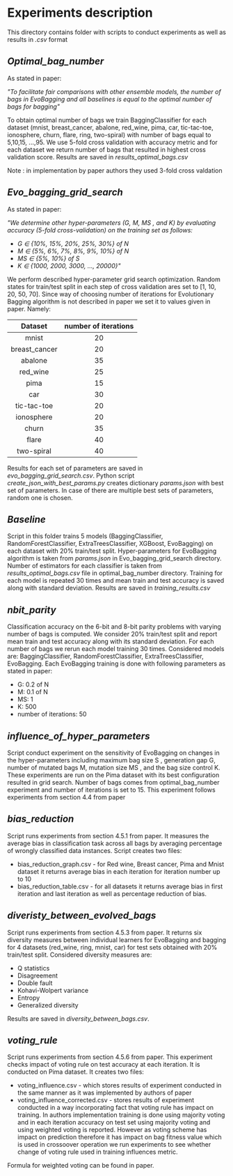 # Experiments description

This directory contains folder with scripts to conduct experiments as well as results in *.csv* format

## *Optimal_bag_number*

As stated in paper:

*"To facilitate fair comparisons with other ensemble models, the number of bags in EvoBagging and all baselines is 
equal to the optimal number of bags for bagging"*

To obtain optimal number of bags we train BaggingClassifier for each dataset (mnist, breast_cancer, abalone,
red_wine, pima, car, tic-tac-toe, ionosphere, churn, flare, ring, two-spiral) with number of bags equal to 5,10,15,
...,95. We use 5-fold cross validation with accuracy metric and for each dataset we return number of bags that resulted
in highest cross validation score. Results are saved in *results_optimal_bags.csv*

Note : in implementation by paper authors they used 3-fold cross valdation

## *Evo_bagging_grid_search*

As stated in paper:

*"We determine other hyper-parameters (G, M, MS , and K) by evaluating accuracy (5-fold cross-validation) 
on the training set as follows:*
- *G ∈ {10%, 15%, 20%, 25%, 30%} of N* 
- *M ∈ {5%, 6%, 7%, 8%, 9%, 10%} of N*
- *MS ∈ {5%, 10%} of S* 
- *K ∈ {1000, 2000, 3000, ..., 20000}"*

We perform described hyper-parameter grid search optimization. Random states for train/test split in each step of 
cross validation ares set to [1, 10, 20, 50, 70]. Since way of choosing number of iterations for Evolutionary Bagging
algorithm is not described in paper we set it to values given in paper. Namely:


|    Dataset    | number of iterations |
|:-------------:|:--------------------:|
| mnist         | 20                   |
| breast_cancer | 20                   |
| abalone       | 35                   |
| red_wine      | 25                   |
| pima          | 15                   |
| car           | 30                   |
| tic-tac-toe   | 20                   |
| ionosphere    | 20                   |
| churn         | 35                   |
| flare         | 40                   |
| two-spiral    | 40                   |

Results for each set of parameters are saved in *evo_bagging_grid_search.csv*. Python script
*create_json_with_best_params.py* creates dictionary *params.json* with best set of parameters. In case of there are
multiple best sets of parameters, random one is chosen.

## *Baseline*

Script in this folder trains 5 models (BaggingClassifier, RandomForestClassifier, ExtraTreesClassifier,
XGBoost, EvoBagging) on each dataset with 20% train/test split. Hyper-parameters for EvoBagging algorithm is taken from 
*params.json* in Evo_bagging_grid_search directory. Number of estimators for each classifier is taken from 
*results_optimal_bags.csv* file in optimal_bag_number directory. Training for each model is repeated 30 times 
and mean train and test accuracy is saved along with standard deviation. Results are saved in *training_results.csv*

## *nbit_parity*

Classification accuracy on the 6-bit and 8-bit parity problems with varying number of bags is computed. We consider 
20% train/test split and report mean train and test accuracy along with its standard deviation.
For each number of bags we rerun each model training 30 times. Considered models are:
BaggingClassifier, RandomForestClassifier, ExtraTreesClassifier, EvoBagging. Each EvoBagging training is done 
with following parameters as stated in paper:
- G: 0.2 of N
- M: 0.1 of N
- MS: 1 
- K: 500
- number of iterations: 50 

## *influence_of_hyper_parameters*

Script conduct experiment on the sensitivity of EvoBagging on changes in the hyper-parameters including maximum bag size S , 
generation gap G, number of mutated bags M, mutation size MS , and the bag size control K. These experiments
are run on the Pima dataset with its best configuration resulted in grid search. Number of bags comes from optimal_bag_number
experiment and number of iterations is set to 15. This experiment follows experiments from section 4.4 from paper

## *bias_reduction*

Script runs experiments from section 4.5.1 from paper. It measures the average bias in classification task 
across all bags by averaging percentage of wrongly classified data instances. Script creates two files:
- bias_reduction_graph.csv - for Red wine, Breast cancer, Pima and Mnist dataset it returns average bias in each
iteration for iteration number up to 10 
- bias_reduction_table.csv - for all datasets it returns average bias in first iteration and last iteration as well as
percentage reduction of bias.

## *diveristy_between_evolved_bags*

Script runs experiments from section 4.5.3 from paper. It returns six diversity measures between 
individual learners for EvoBagging and bagging for 4 datasets (red_wine, ring, mnist, car) for test sets obtained with
20% train/test split. Considered diversity measures are:
- Q statistics
- Disagreement
- Double fault
- Kohavi-Wolpert variance
- Entropy
- Generalized diversity

Results are saved in *diversity_between_bags.csv*.

## *voting_rule*

Script runs experiments from section 4.5.6 from paper. This experiment checks impact of voting rule on test accuracy at
each iteration. It is conducted on Pima dataset. It creates two files:
- voting_influence.csv - which stores results of experiment conducted in the same manner as it was implemented by authors
of paper
- voting_influence_corrected.csv - stores results of experiment conducted in a way incorporating fact that voting rule has
impact on training. In authors implementation training is done using majority voting and in each iteration accuracy on test
set using majority voting and using weighted voting is reported. However as voting scheme has impact on prediction therefore
it has impact on bag fitness value which is used in crossoover operation we run experiments to see whether change of voting rule
used in training influences metric.

Formula for weighted voting can be found in paper.